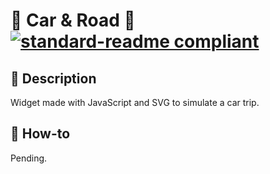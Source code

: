 # 🚗 Car & Road 🚗 [![standard-readme compliant](https://img.shields.io/badge/readme%20style-standard-brightgreen.svg?style=flat-square)](https://github.com/RichardLitt/standard-readme)

## 🔖 Description

Widget made with JavaScript and SVG to simulate a car trip.

## 📖 How-to

Pending.
